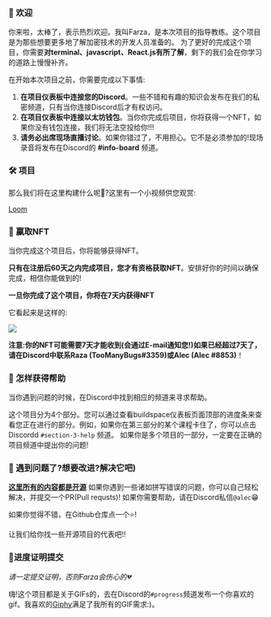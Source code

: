 ### 👋 欢迎
你来啦，太棒了，表示热烈欢迎。我叫Farza，是本次项目的指导教练。这个项目是为那些想要更多地了解加密技术的开发人员准备的。
为了更好的完成这个项目，你需要**对terminal、javascript、React.js有所了解**，剩下的我们会在你学习的道路上慢慢补齐。

在开始本次项目之前，你需要完成以下事情:

1. **在项目仪表板中连接您的Discord**。一些不错和有趣的知识会发布在我们的私密频道，只有当你连接Discord后才有权访问。
2. **在项目仪表板中连接以太坊钱包**。当你你完成后项目，你将获得一个NFT，如果你没有钱包连接，我们将无法空投给你!!!
3. **请务必出席现场直播讨论**。如果你错过了，不用担心。它不是必须参加的!现场录音将发布在Discord的 **#info-board** 频道。

### 🛠 项目

那么我们将在这里构建什么呢🤣?这里有一个小视频供您观赏:

[Loom](https://www.loom.com/share/aeea29580aaa4dd88d8c7bc27f938d63)

### 💎 赢取NFT

当你完成这个项目后，你将能够获得NFT。

**只有在注册后60天之内完成项目，您才有资格获取NFT**。安排好你的时间以确保完成，相信你能做到的!

**一旦你完成了这个项目，你将在7天内获得NFT**

它看起来是这样的:

![](https://media3.giphy.com/media/kaoTShRCKgtjUIuJge/giphy.gif?cid=790b7611a115c871842a5b77747ba0a4c1d58b884baa5e64&rid=giphy.gif&ct=g)

**注意:你的NFT可能需要7天才能收到(会通过E-mail通知您!)如果已经超过7天了，请在Discord中联系Raza (TooManyBugs#3359)或Alec (Alec #8853)**！

### 🤚 怎样获得帮助

当你遇到问题的时候，在Discord中找到相应的频道来寻求帮助。

这个项目分为4个部分。您可以通过查看buildspace仪表板页面顶部的进度条来查看您正在进行的部分。例如，如果你在第三部分的某个课程卡住了，你可以点击Discordd `#section-3-help` 频道。
如果你是多个项目的一部分，一定要在正确的项目频道中提出你的问题!

### 🤘 遇到问题了?想要改进?解决它吧)

**[这里所有的内容都是开源](https://github.com/buildspace/buildspace-projects)**
如果你遇到一些诸如拼写错误的问题，你可以自己轻松解决，并提交一个PR(Pull requsts)!
如果你需要帮助，请在Discord私信`@alec`😁

如果你觉得不错，在Github仓库点一个⭐!

让我们给你找一些开源项目的代表吧!!

### 🚨进度证明提交

_请一定提交证明，否则Farza会伤心的💔_

嗨!这个项目都是关于GIFs的，去在Discord的`#progress`频道发布一个你喜欢的gif。我喜欢的[Giphy](https://giphy.com)满足了我所有的GIF需求:)。



